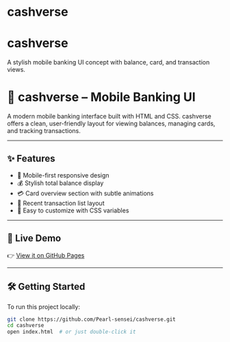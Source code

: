 # cashverse
# cashverse
A stylish mobile banking UI concept with balance, card, and transaction views.
# 💎 cashverse – Mobile Banking UI

A modern mobile banking interface built with HTML and CSS. cashverse offers a clean, user-friendly layout for viewing balances, managing cards, and tracking transactions.

---

## ✨ Features

- 📱 Mobile-first responsive design
- 💰 Stylish total balance display
- 💳 Card overview section with subtle animations
- 📄 Recent transaction list layout
- 🎨 Easy to customize with CSS variables

---

## 🚀 Live Demo

👉 [View it on GitHub Pages](https://pearl-sensei.github.io/cashverse/)  

---

## 🛠️ Getting Started

To run this project locally:

```bash
git clone https://github.com/Pearl-sensei/cashverse.git
cd cashverse
open index.html  # or just double-click it
